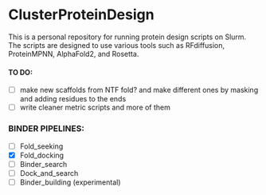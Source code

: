 # ClusterProteinDesign

This is a personal repository for running protein design scripts on Slurm. The scripts are designed to use various tools such as RFdiffusion, ProteinMPNN, AlphaFold2, and Rosetta.


#### TO DO:
- [ ] make new scaffolds from NTF fold? and make different ones by masking and adding residues to the ends
- [ ] write cleaner metric scripts and more of them

### BINDER PIPELINES:
- [ ] Fold_seeking
- [x] Fold_docking
- [ ] Binder_search
- [ ] Dock_and_search
- [ ] Binder_building (experimental)